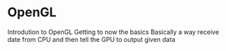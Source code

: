 # OpenGL
Introdution to OpenGL 
Getting to now the basics
Basically a way receive date from CPU and then tell the GPU to output given data

